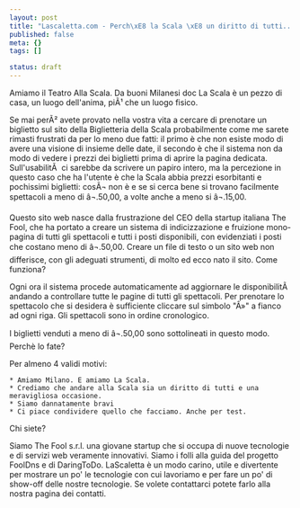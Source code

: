```yaml
--- 
layout: post
title: "Lascaletta.com - Perch\xE8 la Scala \xE8 un diritto di tutti..."
published: false
meta: {}
tags: []

status: draft
---
```

Amiamo il Teatro Alla Scala. Da buoni Milanesi doc La Scala è un pezzo di casa, un luogo dell'anima, piÃ¹ che un luogo fisico.

Se mai perÃ² avete provato nella vostra vita a cercare di prenotare un biglietto sul sito della Biglietteria della Scala probabilmente come me sarete rimasti frustrati da per lo meno due fatti: il primo è che non esiste modo di avere una visione di insieme delle date, il secondo è che il sistema non da modo di vedere i prezzi dei biglietti prima di aprire la pagina dedicata.
Sull'usabilitÃ  ci sarebbe da scrivere un papiro intero, ma la percezione in questo caso che ha l'utente è che la Scala abbia prezzi esorbitanti e pochissimi biglietti: cosÃ¬ non è e se si cerca bene si trovano facilmente spettacoli a meno di â¬.50,00, a volte anche a meno si â¬.15,00.

Questo sito web nasce dalla frustrazione del CEO della startup italiana The Fool, che ha portato a creare un sistema di indicizzazione e fruizione mono-pagina di tutti gli spettacoli e tutti i posti disponibili, con evidenziati i posti che costano meno di â¬.50,00. Creare un file di testo o un sito web non differisce, con gli adeguati strumenti, di molto ed ecco nato il sito.
Come funziona?

Ogni ora il sistema procede automaticamente ad aggiornare le disponibilitÃ  andando a controllare tutte le pagine di tutti gli spettacoli.
Per prenotare lo spettacolo che si desidera è sufficiente cliccare sul simbolo "Â»" a fianco ad ogni riga. Gli spettacoli sono in ordine cronologico.

I biglietti venduti a meno di â¬.50,00 sono sottolineati in questo modo.
Perchè lo fate?

Per almeno 4 validi motivi:

    * Amiamo Milano. E amiamo La Scala.
    * Crediamo che andare alla Scala sia un diritto di tutti e una meravigliosa occasione.
    * Siamo dannatamente bravi
    * Ci piace condividere quello che facciamo. Anche per test. 

Chi siete?

Siamo The Fool s.r.l. una giovane startup che si occupa di nuove tecnologie e di servizi web veramente innovativi. Siamo i folli alla guida del progetto FoolDns e di DaringToDo. LaScaletta è un modo carino, utile e divertente per mostrare un po' le tecnologie con cui lavoriamo e per fare un po' di show-off delle nostre tecnologie.
Se volete contattarci potete farlo alla nostra pagina dei contatti.  
